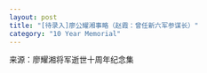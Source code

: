 ```yaml
---
layout: post
title: "[待录入]廖公耀湘事略（赵霞：曾任新六军参谋长）"
category: "10 Year Memorial"
---
```

来源：廖耀湘将军逝世十周年纪念集